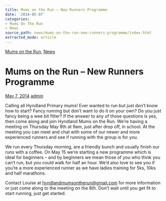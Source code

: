 ```yaml
---
title: Mums on the Run – New Runners Programme
date: '2014-05-07'
categories:
- Mums On The Run
- News
source_path: news/mums-on-the-run-new-runners-programme/index.html
extracted_mode: article
---
```

[Mums on the Run](category/mums-on-the-run/), [News](category/news/)

# Mums on the Run – New Runners Programme

[May 7, 2014](news/mums-on-the-run-new-runners-programme/) [admin](author/admin/)

Calling all Hyndland Primary mums! Ever wanted to run but just don’t know how to start? Fancy running but don’t want to do it on your own? Do you just fancy being a wee bit fitter? If the answer to any of those questions is yes, then come along and join Hyndland Mums on the Run. We’re having a meeting on Thursday May 8th at 9am, just after drop off, in school. At the meeting you can meet and chat with some of our newer and more experienced runners and see if running with the group is for you.

We run every Thursday morning, are a friendly bunch and usually finish our runs with a coffee. On May 15 we’re starting a new programme which is ideal for beginners – and by beginners we mean those of you who think you can’t run, but you could walk for half an hour. We’d also love to see you if you’re a more experienced runner as we have ladies training for 5ks, 10ks and half marathons.

Contact Louise at [hyndlandmumsontherun@gmail.com](mailto:hyndlandmumsontherun@gmail.com) for more information or just come along to the meeting on the 8th. Don’t wait until you get fit to start running, just get started.
